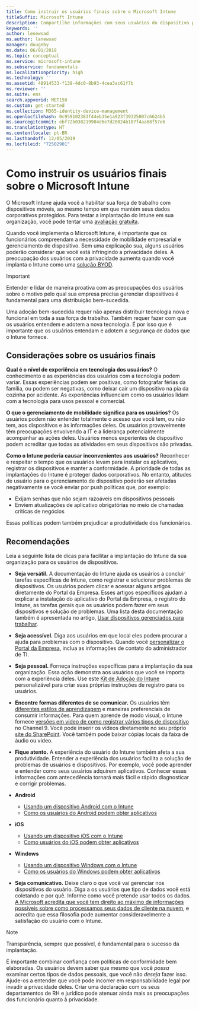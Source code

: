 ```yaml
---
title: Como instruir os usuários finais sobre o Microsoft Intune
titleSuffix: Microsoft Intune
description: Compartilhe informações com seus usuários do dispositivo para que sua implantação do Intune seja bem-sucedida.
keywords: ''
author: lenewsad
ms.author: lanewsad
manager: dougeby
ms.date: 06/01/2018
ms.topic: conceptual
ms.service: microsoft-intune
ms.subservice: fundamentals
ms.localizationpriority: high
ms.technology: ''
ms.assetid: 48914533-f138-4dc0-8b93-4cea3ac61f7b
ms.reviewer: ''
ms.suite: ems
search.appverid: MET150
ms.custom: get-started
ms.collection: M365-identity-device-management
ms.openlocfilehash: 0c959102383f44eb35e1a923f39325007c6624b5
ms.sourcegitcommit: ebf72b038219904d6e7d20024b107f4aa68f57e6
ms.translationtype: HT
ms.contentlocale: pt-BR
ms.lasthandoff: 12/05/2019
ms.locfileid: "72502901"
---
```

# <a name="how-to-educate-your-end-users-about-microsoft-intune"></a>Como instruir os usuários finais sobre o Microsoft Intune

O Microsoft Intune ajuda você a habilitar sua força de trabalho com dispositivos móveis, ao mesmo tempo em que mantém seus dados corporativos protegidos. Para testar a implantação do Intune em sua organização, você pode tentar uma [avaliação gratuita](free-trial-sign-up.md).

Quando você implementa o Microsoft Intune, é importante que os funcionários compreendam a necessidade de mobilidade empresarial e gerenciamento de dispositivo. Sem uma explicação sua, alguns usuários poderão considerar que você está infringindo a privacidade deles. A preocupação dos usuários com a privacidade aumenta quando você implanta o Intune como uma [solução BYOD](/enterprise-mobility-security/solutions/byod-design-considerations-guide).

> [!Important]
> Entender e lidar de maneira proativa com as preocupações dos usuários sobre o motivo pelo qual sua empresa precisa gerenciar dispositivos é fundamental para uma distribuição bem-sucedida.

Uma adoção bem-sucedida requer não apenas distribuir tecnologia nova e funcional em toda a sua força de trabalho. Também requer fazer com que os usuários entendem e adotem a nova tecnologia. É por isso que é importante que os usuários entendam e adotem a segurança de dados que o Intune fornece.

## <a name="things-to-consider-about-your-users"></a>Considerações sobre os usuários finais

__Qual é o nível de experiência em tecnologia dos usuários?__ O conhecimento e as experiências dos usuários com a tecnologia podem variar. Essas experiências podem ser positivas, como fotografar férias da família, ou podem ser negativas, como deixar cair um dispositivo na pia da cozinha por acidente. As experiências influenciam como os usuários lidam com a tecnologia para usos pessoal e comercial.

__O que o gerenciamento de mobilidade significa para os usuários?__ Os usuários podem não entender totalmente o acesso que você tem, ou não tem, aos dispositivos e às informações deles. Os usuários provavelmente têm preocupações envolvendo a IT e a liderança potencialmente acompanhar as ações deles. Usuários menos experientes de dispositivo podem acreditar que todas as atividades em seus dispositivos são privadas.

__Como o Intune poderia causar inconvenientes aos usuários?__  Reconhecer e respeitar o tempo que os usuários levam para instalar os aplicativos, registrar os dispositivos e manter a conformidade. A prioridade de todas as implantações do Intune é proteger dados corporativos. No entanto, atitudes de usuário para o gerenciamento de dispositivo poderão ser afetadas negativamente se você enviar por push políticas que, por exemplo:  

- Exijam senhas que não sejam razoáveis em dispositivos pessoais
- Enviem atualizações de aplicativo obrigatórias no meio de chamadas críticas de negócios  

Essas políticas podem também prejudicar a produtividade dos funcionários.

## <a name="things-you-should-do"></a>Recomendações

Leia a seguinte lista de dicas para facilitar a implantação do Intune da sua organização para os usuários de dispositivos.

* __Seja versátil.__ A documentação do Intune ajuda os usuários a concluir tarefas específicas de Intune, como registrar e solucionar problemas de dispositivos. Os usuários podem clicar e acessar alguns artigos diretamente do Portal da Empresa. Esses artigos específicos ajudam a explicar a instalação do aplicativo do Portal da Empresa, o registro do Intune, as tarefas gerais que os usuários podem fazer em seus dispositivos e solução de problemas. Uma lista desta documentação também é apresentada no artigo, [Usar dispositivos gerenciados para trabalhar](https://docs.microsoft.com/intune-user-help/use-managed-devices-to-get-work-done).

* __Seja acessível.__ Diga aos usuários em que local eles podem procurar a ajuda para problemas com o dispositivo. Quando você [personalizar o Portal da Empresa](../apps/company-portal-app.md), inclua as informações de contato do administrador de TI.

* __Seja pessoal.__ Forneça instruções específicas para a implantação da sua organização. Essa ação demonstra aos usuários que você se importa com a experiência deles. Use este [Kit de Adoção do Intune](https://aka.ms/IntuneAdoptionKit) personalizável para criar suas próprias instruções de registro para os usuários.

* __Encontre formas diferentes de se comunicar.__ Os usuários têm [diferentes estilos de aprendizagem](https://www.umassd.edu/dss/resources/faculty--staff/how-to-teach-and-accommodate/how-to-accommodate-different-learning-styles/) e maneiras preferenciais de consumir informações. Para quem aprende de modo visual, o Intune fornece [versões em vídeo de como registrar vários tipos de dispositivo](https://channel9.msdn.com/Series/IntuneEnrollment) no Channel 9. Você pode inserir os vídeos diretamente no seu próprio [site do SharePoint](https://support.office.com/article/Embed-a-video-from-Office-365-Video-59e19984-c34e-4be8-889b-f6fa93910581). Você também pode baixar cópias locais da faixa de áudio ou vídeo.

* __Fique atento.__ A experiência do usuário do Intune também afeta a sua produtividade. Entender a experiência dos usuários facilita a solução de problemas de usuários e dispositivos. Por exemplo, você pode aprender e entender como seus usuários adquirem aplicativos. Conhecer essas informações com antecedência tornará mais fácil e rápido diagnosticar e corrigir problemas.

* **Android**
  * [Usando um dispositivo Android com o Intune](https://docs.microsoft.com/intune-user-help/using-your-android-device-with-intune)
  * [Como os usuários do Android podem obter aplicativos](end-user-apps-android.md)

* **iOS**
  * [Usando um dispositivo iOS com o Intune](https://docs.microsoft.com/intune-user-help/using-your-ios-device-with-intune)
  * [Como usuários do iOS podem obter aplicativos](end-user-apps-ios.md)

* **Windows**
  * [Usando um dispositivo Windows com o Intune](https://docs.microsoft.com/intune-user-help/using-your-windows-device-with-intune)
  * [Como os usuários do Windows podem obter aplicativos](end-user-apps-windows.md)

* __Seja comunicativo.__ Deixe claro o que você vai gerenciar nos dispositivos do usuário. Diga a os usuários que tipo de dados você está coletando e por quê. Informe como você pretende usar todos os dados. [A Microsoft acredita que você tem direito ao máximo de informações possíveis sobre como processamos seus dados de cliente na nuvem](https://www.microsoft.com/trustcenter/about/transparency), e acredita que essa filosofia pode aumentar consideravelmente a satisfação do usuário com o Intune.

> [!Note]
> Transparência, sempre que possível, é fundamental para o sucesso da implantação.

É importante combinar confiança com políticas de conformidade bem elaboradas. Os usuários devem saber que mesmo que você *possa* examinar certos tipos de dados pessoais, que você não *deseja* fazer isso. Ajude-os a entender que você pode incorrer em responsabilidade legal por invadir a privacidade deles. Criar uma declaração com os seus departamentos de RH e jurídico pode atenuar ainda mais as preocupações dos funcionário quanto à privacidade.
